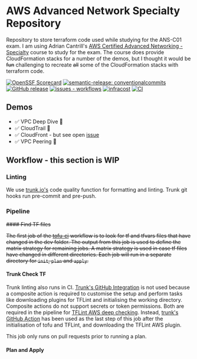 # AWS Advanced Network Specialty Repository

Repository to store terraform code used while studying for the ANS-C01 exam. I am using Adrian Cantrill's [AWS Certified Advanced Networking - Specialty](https://learn.cantrill.io/p/aws-certified-advanced-networking-specialty) course to study for the exam. The course does provide CloudFormation stacks for a number of the demos, but I thought it would be ~~fun~~ challenging to recreate ~~all~~ some of the CloudFormation stacks with terraform code.

[![OpenSSF Scorecard](https://api.scorecard.dev/projects/github.com/3ware/aws-network-speciality/badge)](https://scorecard.dev/viewer/?uri=github.com/3ware/aws-network-speciality) [![semantic-release: conventionalcommits](https://img.shields.io/badge/semantic--release-conventionalcommits-blue?logo=semantic-release)](https://github.com/semantic-release/semantic-release) [![GitHub release](https://img.shields.io/github/release/3ware/aws-network-speciality?include_prereleases=&sort=semver&color=yellow)](https://github.com/3ware/workflows/aws-network-speciality/) [![issues - workflows](https://img.shields.io/github/issues/3ware/aws-network-speciality)](https://github.com/3ware/aws-network-speciality/issues) [![infracost](https://img.shields.io/endpoint?url=https://dashboard.api.infracost.io/shields/json/ee68bc5e-0846-48a1-9604-f0b69656619d/repos/6ed3ecbf-a95a-4051-a22a-85d43185ae51/branch/aa09234f-aace-4239-9083-5f38ebb6e5f2)](https://dashboard.infracost.io/org/3ware-lxub1/repos/6ed3ecbf-a95a-4051-a22a-85d43185ae51?tab=settings) [![CI](https://img.shields.io/github/actions/workflow/status/3ware/aws-network-speciality/wait-for-checks.yaml?label=CI&logo=githubactions&logoColor=white)](https://github.com/3ware/workflows/actions/aws-network-speciality/wait-for-checks.yaml)

## Demos

- :white_check_mark: VPC Deep Dive :rocket:
- :white_check_mark: CloudTrail :rocket:
- :white_check_mark: CloudFront - but see open [issue](https://github.com/3ware/aws-network-speciality/issues/8)
- :white_check_mark: VPC Peering :rocket:

## Workflow - this section is WIP

### Linting

We use [trunk.io's](https://trunk.io) code quality function for formatting and linting. Trunk git hooks run pre-commit and pre-push.

### Pipeline

~~#### Find TF files~~

~~The first job of the [tofu-ci](.workflows/tofu-ci.yaml) workflow is to look for tf and tfvars files that have changed in the dev folder. The output from this job is used to define the matrix strategy for remaining jobs. A matrix strategy is used in case tf files have changed in different directories. Each job will run in a separate directory for `init`, `plan` and `apply`.~~

#### Trunk Check TF

Trunk linting also runs in CI. [Trunk's GitHub Integration](https://docs.trunk.io/code-quality/setup-and-installation/github-integration) is not used because a composite action is required to customise the setup and perform tasks like downloading plugins for TFLint and initialising the working directory. Composite actions do not support secrets or token permissions. Both are required in the pipeline for [TFLint AWS deep checking](https://github.com/terraform-linters/tflint-ruleset-aws/blob/master/docs/deep_checking.md). Instead, [trunk's GitHub Action](https://github.com/trunk-io/trunk-action) has been used as the last step of this job after the initialisation of tofu and TFLint, and downloading the TFLint AWS plugin.

This job only runs on pull requests prior to running a plan.

#### Plan and Apply
